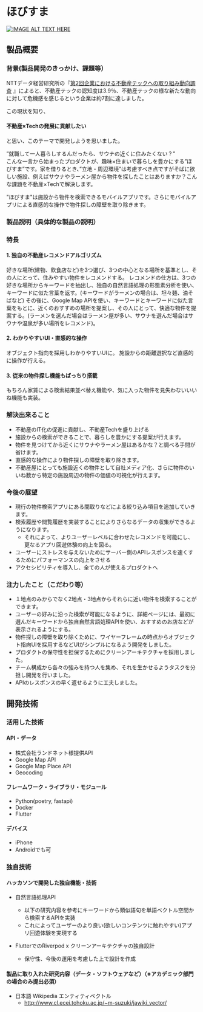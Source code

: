 # ほびすま

[![IMAGE ALT TEXT HERE](https://jphacks.com/wp-content/uploads/2022/08/JPHACKS2022_ogp.jpg)](https://www.youtube.com/watch?v=LUPQFB4QyVo)

## 製品概要
### 背景(製品開発のきっかけ、課題等）
NTTデータ経営研究所の『[第2回企業における不動産テックへの取り組み動向調査](https://www.nttdata-strategy.com/newsrelease/200330.html)
』によると、不動産テックの認知度は3.9％、不動産テックの様な新たな動向に対して危機感を感じるという企業は約7割に達しました。

この現状を知り、<h4>不動産×Techの発展に貢献したい</h4>と思い、このテーマで開発しようを思いました。

”就職して一人暮らしするんだったら、サウナの近くに住みたくない？”<br>
こんな一言から始まったプロダクトが、趣味×住まいで暮らしを豊かにする”ほびすま”です。家を借りるとき、”立地・周辺環境”は考慮すべき点ですがそばに欲しい施設、例えばサウナやラーメン屋から物件を探したことはありますか？こんな課題を不動産×Techで解決します。<br>


"ほびすま"は施設から物件を検索できるモバイルアプリです。さらにモバイルアプリによる直感的な操作で物件探しの障壁を取り除きます。
### 製品説明（具体的な製品の説明）
### 特長
#### 1. 独自の不動産レコメンドアルゴリズム
好きな場所(建物、飲食店など)を3つ選び、3つの中心となる場所を基準とし、その人にとって、住みやすい物件をレコメンドする。
レコメンドの仕方は、3つの好きな場所からキーワードを抽出し、独自の自然言語処理の形態素分析を使い、キーワードに似た言葉を返す。(キーワードがラーメンの場合は、坦々麺、油そばなど) その後に、Google Map APIを使い、キーワードとキーワードに似た言葉をもとに、近くのおすすめの場所を提案し、その人にとって、快適な物件を提案する。(ラーメンを選んだ場合はラーメン屋が多い、サウナを選んだ場合はサウナや温泉が多い場所をレコメンド)。<br>

#### 2. わかりやすいUI・直感的な操作
オブジェクト指向を採用しわかりやすいUIに。
施設からの距離選択など直感的に操作が行える。

#### 3. 従来の物件探し機能もばっちり搭載
もちろん家賃による検索結果並べ替え機能や、気に入った物件を見失わないいいね機能も実装。

### 解決出来ること
* 不動産のIT化の促進に貢献し、不動産Techを盛り上げる
* 施設からの検索ができることで、暮らしを豊かにする提案が行えます。
* 物件を見つけてから近くにサウナやラーメン屋はあるかな？と調べる手間が省けます。
* 直感的な操作により物件探しの障壁を取り除きます。
* 不動産屋にとっても施設近くの物件として自社メディア化、さらに物件のいいね数から特定の施設周辺の物件の価値の可視化が行えます。
### 今後の展望
* 現行の物件検索アプリにある間取りなどによる絞り込み項目を追加していきます。
* 検索履歴や閲覧履歴を実装することによりさらなるデータの収集ができるようになります。
  * それによって、よりユーザーレベルに合わせたレコメンドを可能にし、更なるアプリ回遊体験の向上を図る。
* ユーザーにストレスを与えないためにサーバー側のAPIレスポンスを速くするためにパフォーマンスの向上をさせる
* アクセシビリティを導入し、全ての人が使えるプロダクトへ
### 注力したこと（こだわり等）
* １地点のみからでなく2地点・3地点からそれらに近い物件を検索することができます。
* ユーザーの好みに沿った検索が可能になるように、詳細ページには、最初に選んだキーワードから独自自然言語処理APIを使い、おすすめのお店などが表示されるようにする。
* 物件探しの障壁を取り除くために、ワイヤーフレームの時点からオブジェクト指向UIを採用するなどUIがシンプルになるよう開発をしました。
* プロダクトの保守性を担保するためにクリーンアーキテクチャを採用しました。
* チーム構成から各々の強みを持つ人を集め、それを生かせるようタスクを分担し開発を行いました。
* APIのレスポンスの早く返せるように工夫しました。

## 開発技術
### 活用した技術
#### API・データ
* 株式会社ランドネット様提供API
* Google Map API
* Google Map Place API
* Geocoding

#### フレームワーク・ライブラリ・モジュール
* Python(poetry, fastapi)
* Docker
* Flutter

#### デバイス
* iPhone
* Androidでも可

### 独自技術
#### ハッカソンで開発した独自機能・技術
* 自然言語処理API
  * 以下の研究内容を参考にキーワードから類似語句を単語ベクトル空間から検索するAPIを実装
  * これによってユーザーのより良い(欲しいコンテンツに触れやすい)アプリ回遊体験を実現する
  
* FlutterでのRiverpod x クリーンアーキテクチャの独自設計
  * 保守性、今後の運用を考慮した上で設計を作成

#### 製品に取り入れた研究内容（データ・ソフトウェアなど）（※アカデミック部門の場合のみ提出必須）
* 日本語 Wikipedia エンティティベクトル
  * http://www.cl.ecei.tohoku.ac.jp/~m-suzuki/jawiki_vector/
